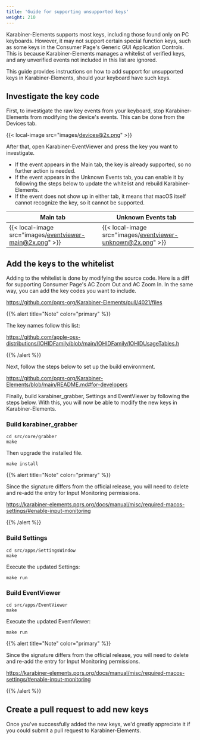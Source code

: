 ```yaml
---
title: 'Guide for supporting unsupported keys'
weight: 210
---
```


Karabiner-Elements supports most keys, including those found only on PC keyboards.
However, it may not support certain special function keys, such as some keys in the Consumer Page's Generic GUI Application Controls.
This is because Karabiner-Elements manages a whitelist of verified keys, and any unverified events not included in this list are ignored.

This guide provides instructions on how to add support for unsupported keys in Karabiner-Elements, should your keyboard have such keys.

## Investigate the key code

First, to investigate the raw key events from your keyboard, stop Karabiner-Elements from modifying the device's events. This can be done from the Devices tab.

{{< local-image src="images/devices@2x.png" >}}

After that, open Karabiner-EventViewer and press the key you want to investigate.

-   If the event appears in the Main tab, the key is already supported, so no further action is needed.
-   If the event appears in the Unknown Events tab, you can enable it by following the steps below to update the whitelist and rebuild Karabiner-Elements.
-   If the event does not show up in either tab, it means that macOS itself cannot recognize the key, so it cannot be supported.

| Main tab                                                 | Unknown Events tab                                          |
| -------------------------------------------------------- | ----------------------------------------------------------- |
| {{< local-image src="images/eventviewer-main@2x.png" >}} | {{< local-image src="images/eventviewer-unknown@2x.png" >}} |

## Add the keys to the whitelist

Adding to the whitelist is done by modifying the source code.
Here is a diff for supporting Consumer Page's AC Zoom Out and AC Zoom In.
In the same way, you can add the key codes you want to include.

<https://github.com/pqrs-org/Karabiner-Elements/pull/4021/files>

{{% alert title="Note" color="primary" %}}

The key names follow this list:

<https://github.com/apple-oss-distributions/IOHIDFamily/blob/main/IOHIDFamily/IOHIDUsageTables.h>

{{% /alert %}}

Next, follow the steps below to set up the build environment.

<https://github.com/pqrs-org/Karabiner-Elements/blob/main/README.md#for-developers>

Finally, build karabiner_grabber, Settings and EventViewer by following the steps below.
With this, you will now be able to modify the new keys in Karabiner-Elements.

### Build karabiner_grabber

```shell
cd src/core/grabber
make
```

Then upgrade the installed file.

```shell
make install
```

{{% alert title="Note" color="primary" %}}

Since the signature differs from the official release, you will need to delete and re-add the entry for Input Monitoring permissions.

<https://karabiner-elements.pqrs.org/docs/manual/misc/required-macos-settings/#enable-input-monitoring>

{{% /alert %}}

### Build Settings

```shell
cd src/apps/SettingsWindow
make
```

Execute the updated Settings:

```shell
make run
```

### Build EventViewer

```shell
cd src/apps/EventViewer
make
```

Execute the updated EventViewer:

```shell
make run
```

{{% alert title="Note" color="primary" %}}

Since the signature differs from the official release, you will need to delete and re-add the entry for Input Monitoring permissions.

<https://karabiner-elements.pqrs.org/docs/manual/misc/required-macos-settings/#enable-input-monitoring>

{{% /alert %}}

## Create a pull request to add new keys

Once you've successfully added the new keys, we'd greatly appreciate it if you could submit a pull request to Karabiner-Elements.
